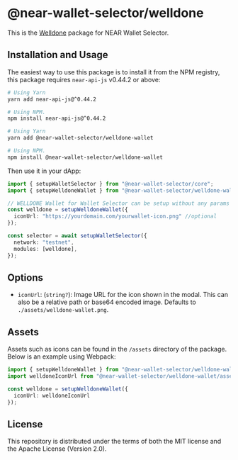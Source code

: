 # @near-wallet-selector/welldone

This is the [Welldone](https://chrome.google.com/webstore/detail/welldone-wallet-for-multi/bmkakpenjmcpfhhjadflneinmhboecjf) package for NEAR Wallet Selector.

## Installation and Usage

The easiest way to use this package is to install it from the NPM registry, this package requires `near-api-js` v0.44.2 or above:

```bash
# Using Yarn
yarn add near-api-js@^0.44.2

# Using NPM.
npm install near-api-js@^0.44.2
```
```bash
# Using Yarn
yarn add @near-wallet-selector/welldone-wallet

# Using NPM.
npm install @near-wallet-selector/welldone-wallet
```

Then use it in your dApp:

```ts
import { setupWalletSelector } from "@near-wallet-selector/core";
import { setupWelldoneWallet } from "@near-wallet-selector/welldone-wallet";

// WELLDONE Wallet for Wallet Selector can be setup without any params or it can take one optional param.
const welldone = setupWelldoneWallet({
  iconUrl: "https://yourdomain.com/yourwallet-icon.png" //optional
});

const selector = await setupWalletSelector({
  network: "testnet",
  modules: [welldone],
});
```

## Options

- `iconUrl`: (`string?`): Image URL for the icon shown in the modal. This can also be a relative path or base64 encoded image. Defaults to `./assets/welldone-wallet.png`.

## Assets

Assets such as icons can be found in the `/assets` directory of the package. Below is an example using Webpack:

```ts
import { setupWelldoneWallet } from "@near-wallet-selector/welldone-wallet";
import welldoneIconUrl from "@near-wallet-selector/welldone-wallet/assets/welldone-wallet.png";

const welldone = setupWelldoneWallet({
  iconUrl: welldoneIconUrl
});
```

## License

This repository is distributed under the terms of both the MIT license and the Apache License (Version 2.0).
